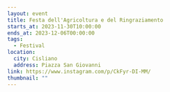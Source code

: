 ```yaml
---
layout: event
title: Festa dell'Agricoltura e del Ringraziamento
starts_at: 2023-11-30T10:00:00
ends_at: 2023-12-06T00:00:00
tags:
  - Festival
location:
  city: Cisliano
  address: Piazza San Giovanni
link: https://www.instagram.com/p/CkFyr-DI-MM/
thumbnail: ""
---
```

